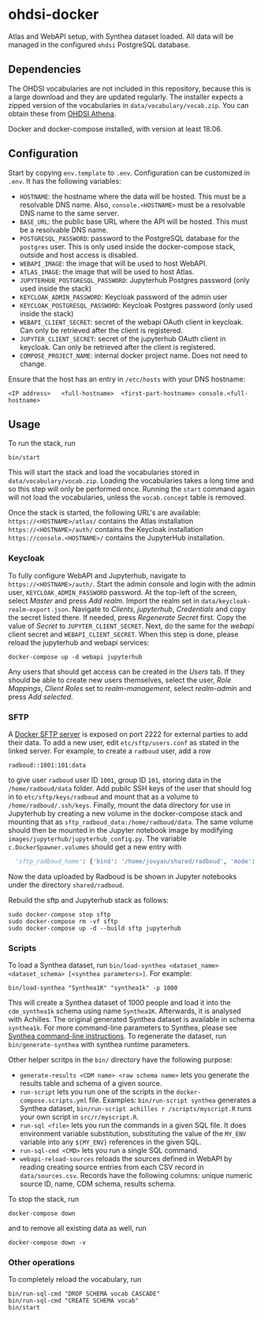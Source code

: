 # ohdsi-docker

Atlas and WebAPI setup, with Synthea dataset loaded. All data will be managed in the configured `ohdsi` PostgreSQL database.

## Dependencies

The OHDSI vocabularies are not included in this repository, because this is a large download and they are updated regularly. The installer expects a zipped version of the vocabularies in `data/vocabulary/vocab.zip`. You can obtain these from [OHDSI Athena](https://athena.ohdsi.org).

Docker and docker-compose installed, with version at least 18.06.

## Configuration

Start by copying `env.template` to `.env`. Configuration can be customized in `.env`. It has the following variables:
- `HOSTNAME`: the hostname where the data will be hosted. This must be a resolvable DNS name. Also, `console.<HOSTNAME>` must be a resolvable DNS name to the same server.
- `BASE_URL`: the public base URL where the API will be hosted. This must be a resolvable DNS name.
- `POSTGRESQL_PASSWORD`: password to the PostgreSQL database for the `postgres` user. This is only used inside the docker-compose stack, outside and host access is disabled.
- `WEBAPI_IMAGE`: the image that will be used to host WebAPI.
- `ATLAS_IMAGE`: the image that will be used to host Atlas.
- `JUPYTERHUB_POSTGRESQL_PASSWORD`: Jupyterhub Postgres password (only used inside the stack)
- `KEYCLOAK_ADMIN_PASSWORD`: Keycloak password of the admin user
- `KEYCLOAK_POSTGRESQL_PASSWORD`: Keycloak Postgres password (only used inside the stack)
- `WEBAPI_CLIENT_SECRET`: secret of the webapi OAuth client in keycloak. Can only be retrieved after the client is registered.
- `JUPYTER_CLIENT_SECRET`: secret of the jupyterhub OAuth client in keycloak. Can only be retrieved after the client is registered.
- `COMPOSE_PROJECT_NAME`: internal docker project name. Does not need to change.

Ensure that the host has an entry in `/etc/hosts` with your DNS hostname:

```
<IP address>   <full-hostname>  <first-part-hostname> console.<full-hostname>
```

## Usage

To run the stack, run

```shell
bin/start
```

This will start the stack and load the vocabularies stored in `data/vocabulary/vocab.zip`. Loading the vocabularies takes a long time and so this step will only be performed once. Running the `start` command again will not load the vocabularies, unless the `vocab.concept` table is removed.

Once the stack is started, the following URL's are available:
`https://<HOSTNAME>/atlas/` contains the Atlas installation
`https://<HOSTNAME>/auth/` contains the Keycloak installation
`https://console.<HOSTNAME>/` contains the JupyterHub installation.

### Keycloak

To fully configure WebAPI and Jupyterhub, navigate to `https://<HOSTNAME>/auth/`. Start the admin console and login with the admin user, `KEYCLOAK_ADMIN_PASSWORD` password. At the top-left of the screen, select _Master_ and press _Add realm_. Import the realm set in `data/keycloak-realm-export.json`. Navigate to _Clients_, _jupyterhub_, _Credentials_ and copy the secret listed there. If needed, press _Regenerate Secret_ first. Copy the value of _Secret_ to `JUPYTER_CLIENT_SECRET`. Next, do the same for the _webapi_ client secret and `WEBAPI_CLIENT_SECRET`. When this step is done, please reload the jupyterhub and webapi services:
```shell
docker-compose up -d webapi jupyterhub
```

Any users that should get access can be created in the _Users_ tab. If they should be able to create new users themselves, select the user, _Role Mappings_, _Client Roles_ set to _realm-management_, select _realm-admin_ and press _Add selected_.

### SFTP

A [Docker SFTP server](https://github.com/atmoz/sftp) is exposed on port 2222 for external parties to add their data. To add a new user, edit `etc/sftp/users.conf` as stated in the linked server. For example, to create a `radboud` user, add a row
```
radboud::1001:101:data
```
to give user `radboud` user ID `1001`, group ID `101`, storing data in the `/home/radboud/data` folder. Add pubilc SSH keys of the user that should log in to `etc/sftp/keys/radboud` and mount that as a volume to `/home/radboud/.ssh/keys`. Finally, mount the data directory for use in Jupyterhub by creating a new volume in the docker-compose stack and mounting that as `sftp_radboud_data:/home/radboud/data`. The same volume should then be mounted in the Jupyter notebook image by modifying `images/jupyterhub/jupyterhub_config.py`. The variable `c.DockerSpawner.volumes` should get a new entry with
```python
  'sftp_radboud_home': {'bind': '/home/jovyan/shared/radboud', 'mode': 'ro'},
```
Now the data uploaded by Radboud is be shown in Jupyter notebooks under the directory `shared/radboud`.

Rebuild the sftp and Jupyterhub stack as follows:
```
sudo docker-compose stop sftp
sudo docker-compose rm -vf sftp
sudo docker-compose up -d --build sftp jupyterhub
```

### Scripts

To load a Synthea dataset, run `bin/load-synthea <dataset_name> <dataset_schema> [<synthea parameters>]`. For example:

```shell
bin/load-synthea "Synthea1K" "synthea1k" -p 1000
```

This will create a Synthea dataset of 1000 people and load it into the `cdm_synthea1k` schema using name `Synthea1K`. Afterwards, it is analysed with Achilles. The original generated Synthea dataset is available in schema `synthea1k`. For more command-line parameters to Synthea, please see [Synthea command-line instructions](https://github.com/synthetichealth/synthea/wiki/Basic-Setup-and-Running). To regenerate the dataset, run `bin/generate-synthea` with synthea runtime parameters.

Other helper scritps in the `bin/` directory have the following purpose:
- `generate-results <CDM name> <raw schema name>` lets you generate the results table and schema of a given source.
- `run-script` lets you run one of the scripts in the `docker-compose.scripts.yml` file. Examples: `bin/run-script synthea` generates a Synthea dataset, `bin/run-script achilles r /scripts/myscript.R` runs your own script in `src/r/myscript.R`.
- `run-sql <file>` lets you run the commands in a given SQL file. It does environment variable substitution, substituting the value of the `MY_ENV` variable into any `${MY_ENV}` references in the given SQL.
- `run-sql-cmd <CMD>` lets you run a single SQL command.
- `webapi-reload-sources` reloads the sources defined in WebAPI by reading creating source entries from each CSV record in `data/sources.csv`. Records have the following columns: unique numeric source ID, name, CDM schema, results schema.

To stop the stack, run

```
docker-compose down
```

and to remove all existing data as well, run

```
docker-compose down -v
```

### Other operations

To completely reload the vocabulary, run
```
bin/run-sql-cmd "DROP SCHEMA vocab CASCADE"
bin/run-sql-cmd "CREATE SCHEMA vocab"
bin/start
```
